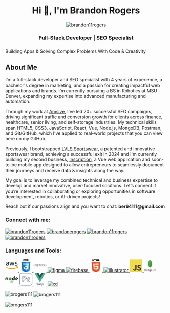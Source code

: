 <h1 align="center">Hi 👋, I'm Brandon Rogers</h1>

<p align="center"> <a href="https://twitter.com/brandon11rogers" target="blank"><img src="https://img.shields.io/twitter/follow/brandon11rogers?logo=twitter&style=for-the-badge" alt="brandon11rogers" /></a> </p>

<h3 align="center">Full-Stack Developer | SEO Specialist</h3>
<h3 align="center"></h3>Building Apps & Solving Complex Problems With Code & Creativity</h3>

<h2>About Me</h2>
<p>I’m a full-stack developer and SEO specialist with 4 years of experience, a bachelor's degree in marketing, and a passion for creating impactful web applications and brands. I’m currently pursuing a BS in Robotics at MSU Denver, expanding my expertise into advanced manufacturing and automation.</p>

<p>Through my work at <a href="https://www.amsive.com/">Amsive</a>, I’ve led 20+ successful SEO campaigns, driving significant traffic and conversion growth for clients across finance, healthcare, senior living, and self-storage industries. My technical skills span HTML5, CSS3, JavaScript, React, Vue, Node.js, MongoDB, Postman, and Git/GitHub, which I’ve applied to real-world projects that you can view here on my GitHub.</p>

<p>Previously, I bootstrapped <a href="https://lvlssportswear.com/">LVLS Sportswear</a>, a patented and innovative sportswear brand, achieving a successful exit in 2024 and I'm currently building my second business, <a href="https://myinscription.ai">Inscription</a>, a Vue web application and soon-to-be mobile app designed to allow entrepreneurs to seamlessly document their journeys and receive data & insights along the way.</p>

<p>My goal is to leverage my combined technical and business expertise to develop and market innovative, user-focused solutions. Let’s connect if you’re interested in collaborating or exploring opportunities in software development, robotics, or AI-driven projects!</p>

<p>Reach out if our passions align and you want to chat: <strong>ber64111@gmail.com</strong></p>

<h3 align="left">Connect with me:</h3>
<p align="left">
<a href="https://twitter.com/brandon11rogers" target="blank"><img align="center" src="https://raw.githubusercontent.com/rahuldkjain/github-profile-readme-generator/master/src/images/icons/Social/twitter.svg" alt="brandon11rogers" height="30" width="40" /></a>
<a href="https://linkedin.com/in/brandonerogers" target="blank"><img align="center" src="https://raw.githubusercontent.com/rahuldkjain/github-profile-readme-generator/master/src/images/icons/Social/linked-in-alt.svg" alt="brandonerogers" height="30" width="40" /></a>
<a href="https://fb.com/brandon11rogers" target="blank"><img align="center" src="https://raw.githubusercontent.com/rahuldkjain/github-profile-readme-generator/master/src/images/icons/Social/facebook.svg" alt="brandon11rogers" height="30" width="40" /></a>
<a href="https://instagram.com/brandon11rogers" target="blank"><img align="center" src="https://raw.githubusercontent.com/rahuldkjain/github-profile-readme-generator/master/src/images/icons/Social/instagram.svg" alt="brandon11rogers" height="30" width="40" /></a>
</p>

<h3 align="left">Languages and Tools:</h3>
<p align="left"> <a href="https://aws.amazon.com" target="_blank" rel="noreferrer"> <img src="https://raw.githubusercontent.com/devicons/devicon/master/icons/amazonwebservices/amazonwebservices-original-wordmark.svg" alt="aws" width="40" height="40"/> </a> <a href="https://www.w3schools.com/css/" target="_blank" rel="noreferrer"> <img src="https://raw.githubusercontent.com/devicons/devicon/master/icons/css3/css3-original-wordmark.svg" alt="css3" width="40" height="40"/> </a> <a href="https://expressjs.com" target="_blank" rel="noreferrer"> <img src="https://raw.githubusercontent.com/devicons/devicon/master/icons/express/express-original-wordmark.svg" alt="express" width="40" height="40"/> </a> <a href="https://www.figma.com/" target="_blank" rel="noreferrer"> <img src="https://www.vectorlogo.zone/logos/figma/figma-icon.svg" alt="figma" width="40" height="40"/> </a> <a href="https://firebase.google.com/" target="_blank" rel="noreferrer"> <img src="https://www.vectorlogo.zone/logos/firebase/firebase-icon.svg" alt="firebase" width="40" height="40"/> </a> <a href="https://www.w3.org/html/" target="_blank" rel="noreferrer"> <img src="https://raw.githubusercontent.com/devicons/devicon/master/icons/html5/html5-original-wordmark.svg" alt="html5" width="40" height="40"/> </a> <a href="https://www.adobe.com/in/products/illustrator.html" target="_blank" rel="noreferrer"> <img src="https://www.vectorlogo.zone/logos/adobe_illustrator/adobe_illustrator-icon.svg" alt="illustrator" width="40" height="40"/> </a> <a href="https://developer.mozilla.org/en-US/docs/Web/JavaScript" target="_blank" rel="noreferrer"> <img src="https://raw.githubusercontent.com/devicons/devicon/master/icons/javascript/javascript-original.svg" alt="javascript" width="40" height="40"/> </a> <a href="https://www.mongodb.com/" target="_blank" rel="noreferrer"> <img src="https://raw.githubusercontent.com/devicons/devicon/master/icons/mongodb/mongodb-original-wordmark.svg" alt="mongodb" width="40" height="40"/> </a> <a href="https://nodejs.org" target="_blank" rel="noreferrer"> <img src="https://raw.githubusercontent.com/devicons/devicon/master/icons/nodejs/nodejs-original-wordmark.svg" alt="nodejs" width="40" height="40"/> </a> <a href="https://www.photoshop.com/en" target="_blank" rel="noreferrer"> <img src="https://raw.githubusercontent.com/devicons/devicon/master/icons/photoshop/photoshop-line.svg" alt="photoshop" width="40" height="40"/> </a> <a href="https://vuejs.org/" target="_blank" rel="noreferrer"> <img src="https://raw.githubusercontent.com/devicons/devicon/master/icons/vuejs/vuejs-original-wordmark.svg" alt="vuejs" width="40" height="40"/> </a> <a href="https://www.adobe.com/products/xd.html" target="_blank" rel="noreferrer"> <img src="https://www.svgrepo.com/show/303109/adobe-xd-logo.svg" alt="xd" width="40" height="40"/> </a> </p>

<p><img align="left" src="https://github-readme-stats.vercel.app/api/top-langs?username=brogers111&show_icons=true&locale=en&layout=compact" alt="brogers111" /></p>

<p>&nbsp;<img align="center" src="https://github-readme-stats.vercel.app/api?username=brogers111&show_icons=true&locale=en" alt="brogers111" /></p>

<p><img align="center" src="https://github-readme-streak-stats.herokuapp.com/?user=brogers111&" alt="brogers111" /></p>
